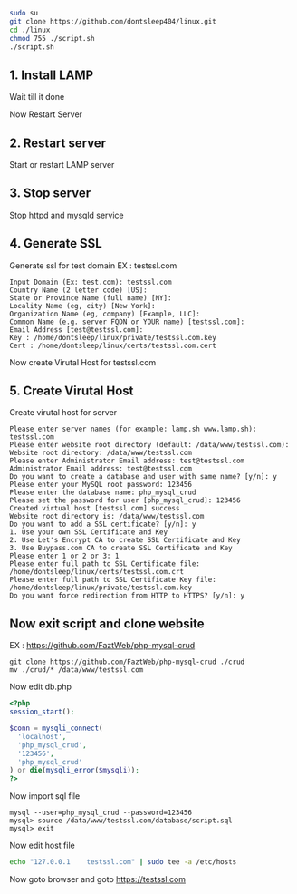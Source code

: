 ```bash
sudo su
git clone https://github.com/dontsleep404/linux.git
cd ./linux
chmod 755 ./script.sh
./script.sh
```
## 1. Install LAMP
Wait till it done

Now Restart Server
## 2. Restart server
Start or restart LAMP server
## 3. Stop server
Stop httpd and mysqld service
## 4. Generate SSL
Generate ssl for test domain EX : testssl.com
```
Input Domain (Ex: test.com): testssl.com
Country Name (2 letter code) [US]:
State or Province Name (full name) [NY]:
Locality Name (eg, city) [New York]:
Organization Name (eg, company) [Example, LLC]:
Common Name (e.g. server FQDN or YOUR name) [testssl.com]:
Email Address [test@testssl.com]:
Key : /home/dontsleep/linux/private/testssl.com.key
Cert : /home/dontsleep/linux/certs/testssl.com.cert
```
Now create Virutal Host for testssl.com

## 5. Create Virutal Host

Create virutal host for server
```
Please enter server names (for example: lamp.sh www.lamp.sh): testssl.com
Please enter website root directory (default: /data/www/testssl.com):
Website root directory: /data/www/testssl.com
Please enter Administrator Email address: test@testssl.com
Administrator Email address: test@testssl.com
Do you want to create a database and user with same name? [y/n]: y
Please enter your MySQL root password: 123456
Please enter the database name: php_mysql_crud
Please set the password for user [php_mysql_crud]: 123456
Created virtual host [testssl.com] success
Website root directory is: /data/www/testssl.com
Do you want to add a SSL certificate? [y/n]: y
1. Use your own SSL Certificate and Key
2. Use Let's Encrypt CA to create SSL Certificate and Key
3. Use Buypass.com CA to create SSL Certificate and Key
Please enter 1 or 2 or 3: 1
Please enter full path to SSL Certificate file: /home/dontsleep/linux/certs/testssl.com.crt
Please enter full path to SSL Certificate Key file: /home/dontsleep/linux/private/testssl.com.key
Do you want force redirection from HTTP to HTTPS? [y/n]: y
```

## Now exit script and clone website
EX : https://github.com/FaztWeb/php-mysql-crud
```
git clone https://github.com/FaztWeb/php-mysql-crud ./crud
mv ./crud/* /data/www/testssl.com
```
Now edit db.php
```php
<?php
session_start();

$conn = mysqli_connect(
  'localhost',
  'php_mysql_crud',
  '123456',
  'php_mysql_crud'
) or die(mysqli_error($mysqli));
?>
```
Now import sql file
```
mysql --user=php_mysql_crud --password=123456
mysql> source /data/www/testssl.com/database/script.sql
mysql> exit
```
Now edit host file
```bash
echo "127.0.0.1    testssl.com" | sudo tee -a /etc/hosts
```
Now goto browser and goto https://testssl.com
